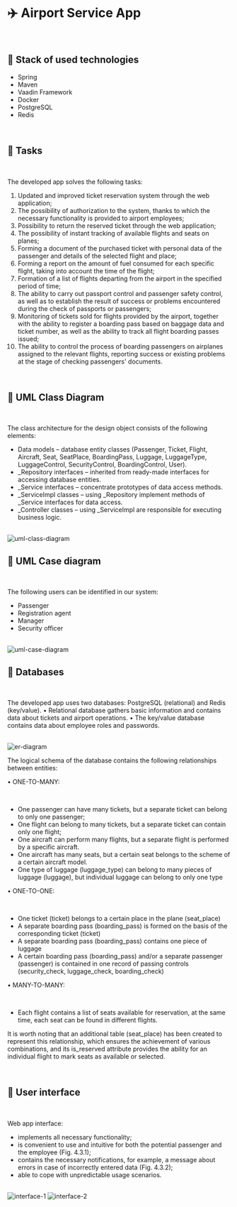 # ✈️ Airport Service App

<br />

## 🔷 Stack of used technologies
- Spring
- Maven
- Vaadin Framework
- Docker
- PostgreSQL
- Redis

<br />

## 🔷 Tasks

<br />

The developed app solves the following tasks:

1. Updated and improved ticket reservation system through the web application;
2. The possibility of authorization to the system, thanks to which the necessary functionality is provided to airport employees;
3. Possibility to return the reserved ticket through the web application;
4. The possibility of instant tracking of available flights and seats on planes;
5. Forming a document of the purchased ticket with personal data of the passenger and details of the selected flight and place;
6. Forming a report on the amount of fuel consumed for each specific flight, taking into account the time of the flight;
7. Formation of a list of flights departing from the airport in the specified period of time;
8. The ability to carry out passport control and passenger safety control, as well as to establish the result of success or problems encountered during the check of passports or passengers;
9. Monitoring of tickets sold for flights provided by the airport, together with the ability to register a boarding pass based on baggage data and ticket number, as well as the ability to track all flight boarding passes issued;
10. The ability to control the process of boarding passengers on airplanes assigned to the relevant flights, reporting success or existing problems at the stage of checking passengers' documents.

<br />

## 🔷 UML Class Diagram

<br />

The class architecture for the design object consists of the following elements:

- Data models – database entity classes (Passenger, Ticket, Flight, Aircraft, Seat, SeatPlace, BoardingPass, Luggage, LuggageType, LuggageControl, SecurityControl, BoardingControl, User).
- _Repository interfaces – inherited from ready-made interfaces for accessing database entities.
- _Service interfaces – concentrate prototypes of data access methods.
- _ServiceImpl classes – using _Repository implement methods of _Service interfaces for data access.
- _Controller classes – using _ServiceImpl are responsible for executing business logic.

<br />

<img src="https://drive.google.com/uc?export=view&id=1-yNPlYtlnokcAyHk_dhmaoZLxtl1pbbf" alt="uml-class-diagram">

<br />

## 🔷 UML Case diagram

<br />

The following users can be identified in our system:

- Passenger
- Registration agent
- Manager
- Security officer

<br />

<img src="https://drive.google.com/uc?export=view&id=1jsm3S8AsOmpOcvL9NalSyV_bW_WLMF-O" alt="uml-case-diagram">

<br />

## 🔷 Databases

<br />

The developed app uses two databases: PostgreSQL (relational) and Redis (key/value).
• Relational database gathers basic information and contains data about tickets and airport operations.
• The key/value database contains data about employee roles and passwords.

<br />

<img src="https://drive.google.com/uc?export=view&id=13Cft9zPZFXBWJiuYDlmyhP3JxkLH5FZd" alt="er-diagram">

The logical schema of the database contains the following relationships between entities:

• ONE-TO-MANY:

<br />

- One passenger can have many tickets, but a separate ticket can belong to only one passenger;
- One flight can belong to many tickets, but a separate ticket can contain only one flight;
- One aircraft can perform many flights, but a separate flight is performed by a specific aircraft.
- One aircraft has many seats, but a certain seat belongs to the scheme of a certain aircraft model.
- One type of luggage (luggage_type) can belong to many pieces of luggage (luggage), but individual luggage can belong to only one type
  
• ONE-TO-ONE:

<br />

- One ticket (ticket) belongs to a certain place in the plane (seat_place)
- A separate boarding pass (boarding_pass) is formed on the basis of the corresponding ticket (ticket)
- A separate boarding pass (boarding_pass) contains one piece of luggage
- A certain boarding pass (boarding_pass) and/or a separate passenger (passenger) is contained in one record of passing controls (security_check, luggage_check, boarding_check)
  
• MANY-TO-MANY:

<br />

- Each flight contains a list of seats available for reservation, at the same time, each seat can be found in different flights.

It is worth noting that an additional table (seat_place) has been created to represent this relationship, which ensures the achievement of various combinations, and its is_reserved attribute provides the ability for an individual flight to mark seats as available or selected.

<br />

## 🔷 User interface

<br />

Web app interface:
- implements all necessary functionality;
- is convenient to use and intuitive for both the potential passenger and the employee (Fig. 4.3.1);
- contains the necessary notifications, for example, a message about errors in case of incorrectly entered data (Fig. 4.3.2);
- able to cope with unpredictable usage scenarios.

<br />

<img src="https://drive.google.com/uc?export=view&id=1deqR4tHoZ-jSUNCGqQoxhXWOmbiTO8ai" alt="interface-1">
<img src="https://drive.google.com/uc?export=view&id=1H1yUanRBbehTFRwPGevLNM3m_2jtZFnm" alt="interface-2">


